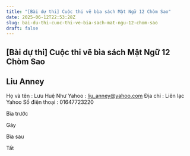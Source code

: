 ```yaml
---
title: "[Bài dự thi] Cuộc thi vẽ bìa sách Mật Ngữ 12 Chòm Sao"
date: 2025-06-12T22:53:28Z
slug: bai-du-thi-cuoc-thi-ve-bia-sach-mat-ngu-12-chom-sao
draft: false
---
```


## [Bài dự thi] Cuộc thi vẽ bìa sách Mật Ngữ 12 Chòm Sao

## Liu Anney

Họ và tên : Lưu Huệ Như
Yahoo : liu_anney@yahoo.com
Địa chỉ : Liên lạc Yahoo 
Số điện thoại : 01647723220
 
Bìa trước


	
	

 
Gáy


	
	

 
Bìa sau


	
	

 
Tất